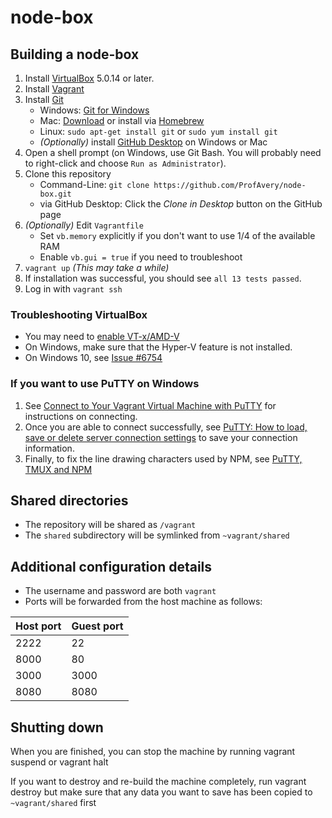# node-box

## Building a node-box

1. Install [VirtualBox](https://www.virtualbox.org/) 5.0.14 or later.
2. Install [Vagrant](http://www.vagrantup.com/)
3. Install [Git](http://git-scm.com/)
    - Windows: [Git for Windows](https://git-for-windows.github.io/)
    - Mac: [Download](https://git-scm.com/download/mac) or install via [Homebrew](http://brew.sh/)
    - Linux: `sudo apt-get install git` or `sudo yum install git`
    - *(Optionally)* install [GitHub Desktop](https://desktop.github.com/) on Windows or Mac
4. Open a shell prompt (on Windows, use Git Bash.  You will probably need to right-click and choose `Run as Administrator`).
5. Clone this repository
    - Command-Line: `git clone https://github.com/ProfAvery/node-box.git`
    - via GitHub Desktop: Click the *Clone in Desktop* button on the GitHub page
6. *(Optionally)* Edit `Vagrantfile`
    - Set `vb.memory` explicitly if you don't want to use 1/4 of the available RAM
    - Enable `vb.gui = true` if you need to troubleshoot
7. `vagrant up` *(This may take a while)*
8. If installation was successful, you should see `all 13 tests passed`.
9. Log in with `vagrant ssh`


### Troubleshooting VirtualBox
- You may need to [enable VT-x/AMD-V](http://www.howtogeek.com/213795/how-to-enable-intel-vt-x-in-your-computers-bios-or-uefi-firmware/)
- On Windows, make sure that the Hyper-V feature is not installed.
- On Windows 10, see [Issue #6754](https://github.com/mitchellh/vagrant/issues/6754)

### If you want to use PuTTY on Windows

1. See
[Connect to Your Vagrant Virtual Machine with PuTTY](https://github.com/Varying-Vagrant-Vagrants/VVV/wiki/Connect-to-Your-Vagrant-Virtual-Machine-with-PuTTY)
for instructions on connecting.
2. Once you are able to connect successfully, see
[PuTTY: How to load, save or delete server connection settings](http://kb.site5.com/shell-access-ssh/putty-how-to-load-save-or-delete-server-connection-settings/)
to save your connection information.
3. Finally, to fix the line drawing characters used by NPM, see
[PuTTY, TMUX and NPM](http://curiouslynerdy.com/2013/09/putty-tmux-and-npm/)

## Shared directories

- The repository will be shared as `/vagrant`
- The `shared` subdirectory will be symlinked from `~vagrant/shared`

## Additional configuration details
- The username and password are both `vagrant`
- Ports will be forwarded from the host machine as follows:

Host port | Guest port
--------- | ----------
2222      | 22
8000      | 80
3000      | 3000
8080      | 8080

## Shutting down

When you are finished, you can stop the machine by running
    vagrant suspend
or
    vagrant halt
    
If you want to destroy and re-build the machine completely, run
    vagrant destroy
but make sure that any data you want to save has been copied to `~vagrant/shared` first
